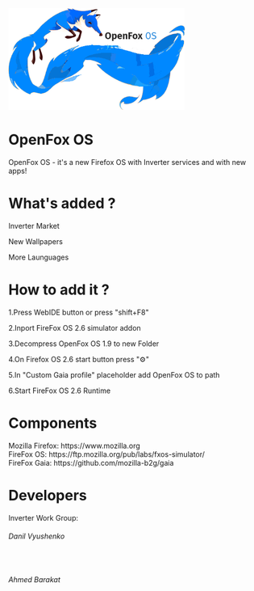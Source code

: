<img src="img/Fxossmall32.png" width="350px">

<H1>OpenFox OS</H1>
<p>OpenFox OS - it's a new Firefox OS with Inverter services and with new apps!</p>

<h1>What's added ?</h1>

Inverter Market<br>

New Wallpapers<br>

More Launguages<br>

<h1>How to add it ?</h1>

1.Press WebIDE button or press "shift+F8"

2.Inport FireFox OS 2.6 simulator addon

3.Decompress OpenFox OS 1.9 to new Folder

4.On Firefox OS 2.6 start button press "⚙"

5.In "Custom Gaia profile" placeholder add OpenFox OS to path

6.Start FireFox OS 2.6 Runtime 

<h1>Components</h1>
Mozilla Firefox: https://www.mozilla.org<br>
FireFox OS: https://ftp.mozilla.org/pub/labs/fxos-simulator/ <br>
FireFox Gaia: https://github.com/mozilla-b2g/gaia<br>
<h1>Developers</h1>

<p>Inverter Work Group:</p>
<h6>Danil Vyushenko</h6>
<br>
<h6>Ahmed Barakat </h6>


